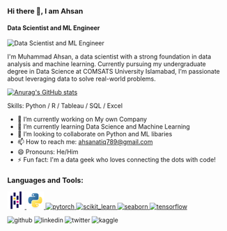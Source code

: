 ### Hi there 👋, I am Ahsan
#### Data Scientist and ML Engineer
![Data Scientist and ML Engineer](https://media.licdn.com/dms/image/v2/D4D16AQFZbJnkvcR-lw/profile-displaybackgroundimage-shrink_350_1400/profile-displaybackgroundimage-shrink_350_1400/0/1724424636593?e=1732752000&v=beta&t=uGyZ2QI6sX8NQgS79TK5TQQ5CQXvqNBpvYmTzUiHRRI)

I'm Muhammad Ahsan, a data scientist with a strong foundation in data analysis and machine learning. Currently pursuing my undergraduate degree in Data Science at COMSATS University Islamabad, I’m passionate about leveraging data to solve real-world problems.

[![Anurag's GitHub stats](https://github-readme-stats.vercel.app/api?username=AHSANATIQ98)](https://github.com/anuraghazra/github-readme-stats)


Skills: Python / R / Tableau / SQL / Excel

- 🔭 I’m currently working on My own Company 
- 🌱 I’m currently learning Data Science and Machine Learning 
- 👯 I’m looking to collaborate on Python and ML libaries 
- 📫 How to reach me: ahsanatiq789@gmail.com 
- 😄 Pronouns: He/Him 
- ⚡ Fun fact:  I'm a data geek who loves connecting the dots with code!

<h3 align="left">Languages and Tools:</h3>
<p align="left"> <a href="https://pandas.pydata.org/" target="_blank" rel="noreferrer"> <img src="https://raw.githubusercontent.com/devicons/devicon/2ae2a900d2f041da66e950e4d48052658d850630/icons/pandas/pandas-original.svg" alt="pandas" width="40" height="40"/> </a> <a href="https://www.python.org" target="_blank" rel="noreferrer"> <img src="https://raw.githubusercontent.com/devicons/devicon/master/icons/python/python-original.svg" alt="python" width="40" height="40"/> </a> <a href="https://pytorch.org/" target="_blank" rel="noreferrer"> <img src="https://www.vectorlogo.zone/logos/pytorch/pytorch-icon.svg" alt="pytorch" width="40" height="40"/> </a> <a href="https://scikit-learn.org/" target="_blank" rel="noreferrer"> <img src="https://upload.wikimedia.org/wikipedia/commons/0/05/Scikit_learn_logo_small.svg" alt="scikit_learn" width="40" height="40"/> </a> <a href="https://seaborn.pydata.org/" target="_blank" rel="noreferrer"> <img src="https://seaborn.pydata.org/_images/logo-mark-lightbg.svg" alt="seaborn" width="40" height="40"/> </a> <a href="https://www.tensorflow.org" target="_blank" rel="noreferrer"> <img src="https://www.vectorlogo.zone/logos/tensorflow/tensorflow-icon.svg" alt="tensorflow" width="40" height="40"/> </a> </p>


<p align="left">
    <a href="https://github.com/AHSANATIQ98" target="_blank" rel="noreferrer" style="text-decoration: none;">
        <img src="https://cdn.jsdelivr.net/npm/simple-icons@3.0.1/icons/github.svg" alt="github" height="40" />
    </a>
    <a href="https://www.linkedin.com/in/muhammad-ahsan-atiq-2a33982a3/" target="_blank" rel="noreferrer" style="text-decoration: none;">
        <img src="https://cdn.jsdelivr.net/npm/simple-icons@3.0.1/icons/linkedin.svg" alt="linkedin" height="40" />
    </a>
    <a href="https://twitter.com/AHSANATIQ98" target="_blank" rel="noreferrer" style="text-decoration: none;">
        <img src="https://cdn.jsdelivr.net/npm/simple-icons@3.0.1/icons/twitter.svg" alt="twitter" height="40" />
    </a>
    <a href="https://kaggle.com/ahsanatiq" target="_blank" rel="noreferrer" style="text-decoration: none;">
        <img src="https://cdn.jsdelivr.net/npm/simple-icons@3.0.1/icons/kaggle.svg" alt="kaggle" height="40" />
    </a>
</p>




